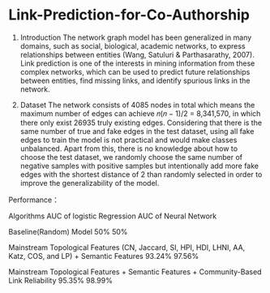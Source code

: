 # Link-Prediction-for-Co-Authorship

1. Introduction The network graph model has been generalized in many domains, such as social, biological, academic networks, to express relationships between entities (Wang, Satuluri & Parthasarathy, 2007). Link prediction is one of the interests in mining information from these complex networks, which can be used to predict future relationships between entities, find missing links, and identify spurious links in the network. 


2. Dataset
The network consists of 4085 nodes in total which means the maximum number of edges can achieve 𝑛(𝑛 − 1)/2 = 8,341,570, in which there only exist 26935 truly existing edges. Considering that there is the same number of true and fake edges in the test dataset, using all fake edges to train the model is not practical and would make classes unbalanced. Apart from this, there is no knowledge about how to choose the test dataset, we randomly choose the same number of negative samples with positive samples but intentionally add more fake edges with the shortest distance of 2 than randomly selected in order to improve the generalizability of the model.


Performance：

Algorithms                              AUC of logistic Regression            AUC of Neural Network    

Baseline(Random) Model                          50%                                 50% 


Mainstream Topological Features
(CN, Jaccard, SI, HPI, HDI, LHNI,
AA, Katz, COS, and LP) + 
Semantic Features                               93.24%                              97.56% 


Mainstream Topological Features +
Semantic Features + 
Community-Based Link Reliability                95.35%                              98.99% 
